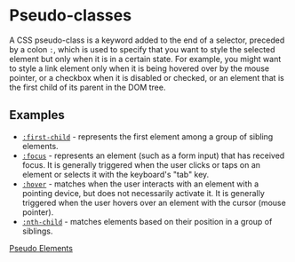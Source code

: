 # Pseudo-classes

A CSS pseudo-class is a keyword added to the end of a selector, preceded by a colon `:`, which is used to specify that you want to style the selected element but only when it is in a certain state. For example, you might want to style a link element only when it is being hovered over by the mouse pointer, or a checkbox when it is disabled or checked, or an element that is the first child of its parent in the DOM tree.

## Examples

- [`:first-child`](https://developer.mozilla.org/en-US/docs/Web/CSS/:first-child) - represents the first element among a group of sibling elements.
- [`:focus`](https://developer.mozilla.org/en-US/docs/Web/CSS/:focus) - represents an element (such as a form input) that has received focus. It is generally triggered when the user clicks or taps on an element or selects it with the keyboard's "tab" key.
- [`:hover`](https://developer.mozilla.org/en-US/docs/Web/CSS/:hover) - matches when the user interacts with an element with a pointing device, but does not necessarily activate it. It is generally triggered when the user hovers over an element with the cursor (mouse pointer).
- [`:nth-child`](https://developer.mozilla.org/en-US/docs/Web/CSS/:nth-child) - matches elements based on their position in a group of siblings.

[Pseudo Elements](/handbook/curriculum/fundamentals/static-sites/self-study/getting-started-with-css/07)
